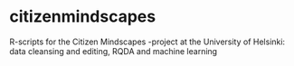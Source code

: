 # citizenmindscapes
R-scripts for the Citizen Mindscapes -project at the University of Helsinki: data cleansing and editing, RQDA and machine learning
